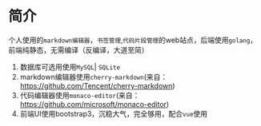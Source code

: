 # 简介

个人使用的`markdown编辑器`，`书签管理`,`代码片段管理`的web站点，后端使用`golang`，前端纯静态，无需编译（反编译，大道至简）

1. 数据库可选用使用`MySQL`| `SQLite`
2. markdown编辑器使用`cherry-markdown`(来自：https://github.com/Tencent/cherry-markdown)
3. 代码编辑器使用`monaco-editor`(来自：https://github.com/microsoft/monaco-editor)
4. 前端UI使用bootstrap3，沉稳大气，完全够用，配合`vue`使用
